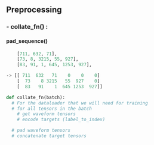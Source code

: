 
## Preprocessing
### - collate_fn() :
#### pad_sequence() 
```python
    [711, 632, 71],
    [73, 8, 3215, 55, 927],
    [83, 91, 1, 645, 1253, 927],

-> [[ 711  632   71    0    0    0]
    [  73    8 3215   55  927    0]
    [  83   91    1  645 1253  927]]
```

```python
def collate_fn(batch):
  # For the dataloader that we will need for training
  # for all tensors in the batch
    # get waveform tensors
    # encode targets (label_to_index)

  # pad waveform tensors
  # concatenate target tensors
```